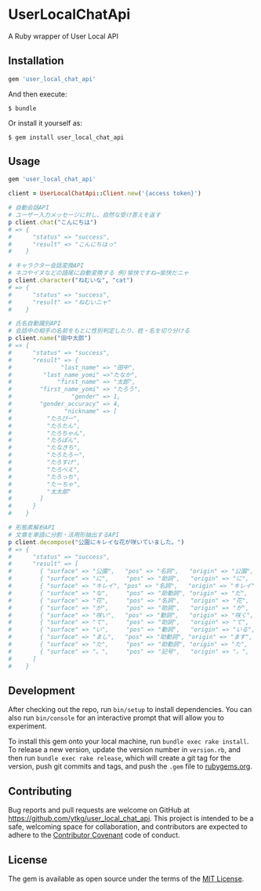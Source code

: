 # UserLocalChatApi

A Ruby wrapper of User Local API

## Installation

```ruby
gem 'user_local_chat_api'
```

And then execute:

    $ bundle

Or install it yourself as:

    $ gem install user_local_chat_api

## Usage

```ruby
gem 'user_local_chat_api'

client = UserLocalChatApi::Client.new('{access token}')

# 自動会話API
# ユーザー入力メッセージに対し、自然な受け答えを返す
p client.chat("こんにちは")
# => {
#      "status" => "success",
#      "result" => "こんにちはっ"
#    }

# キャラクター会話変換API
# ネコやイヌなどの語尾に自動変換する 例)愉快ですね→愉快だニャ
p client.character("ねむいな", "cat")
# => {
#      "status" => "success",
#      "result" => "ねむいニャ"
#    }

# 氏名自動識別API
# 会話中の相手の名前をもとに性別判定したり、姓・名を切り分ける
p client.name("田中太郎")
# => {
#      "status" => "success",
#      "result" => {
#              "last_name" => "田中",
#         "last_name_yomi" =>"たなか",
#             "first_name" => "太郎",
#        "first_name_yomi" => "たろう",
#                 "gender" => 1,
#        "gender_accuracy" => 4,
#               "nickname" => [
#          "たろぴー",
#          "たろたん",
#          "たろちゃん",
#          "たろぽん",
#          "たなきち",
#          "たろたろー",
#          "たろすけ",
#          "たろべえ",
#          "たろっち",
#          "たーちゃ",
#          "太太郎"
#        ]
#      }
#    }

# 形態素解析API
# 文章を単語に分割・活用形抽出するAPI
p client.decompose("公園にキレイな花が咲いていました。")
# => {
#      "status" => "success",
#      "result" => [
#        { "surface" => "公園",   "pos" => "名詞",   "origin" => "公園",   "yomi" => "コウエン" },
#        { "surface" => "に",     "pos" => "助詞",   "origin" => "に",     "yomi" => "ニ" },
#        { "surface" => "キレイ", "pos" => "名詞",   "origin" => "キレイ", "yomi" => "キレイ" },
#        { "surface" => "な",     "pos" => "助動詞", "origin" => "だ",     "yomi" => "ナ" },
#        { "surface" => "花",     "pos" => "名詞",   "origin" => "花",     "yomi" => "ハナ" },
#        { "surface" => "が",     "pos" => "助詞",   "origin" => "が",     "yomi" => "ガ" },
#        { "surface" => "咲い",   "pos" => "動詞",   "origin" => "咲く",   "yomi" => "サイ" },
#        { "surface" => "て",     "pos" => "助詞",   "origin" => "て",     "yomi" => "テ" },
#        { "surface" => "い",     "pos" => "動詞",   "origin" => "いる",   "yomi" => "イ" },
#        { "surface" => "まし",   "pos" => "助動詞", "origin" => "ます",   "yomi" => "マシ" },
#        { "surface" => "た",     "pos" => "助動詞", "origin" => "た",     "yomi" => "タ" },
#        { "surface" => "。",     "pos" => "記号",   "origin" => "。",     "yomi" => "。" }
#      ]
#    }
```

## Development

After checking out the repo, run `bin/setup` to install dependencies. You can also run `bin/console` for an interactive prompt that will allow you to experiment.

To install this gem onto your local machine, run `bundle exec rake install`. To release a new version, update the version number in `version.rb`, and then run `bundle exec rake release`, which will create a git tag for the version, push git commits and tags, and push the `.gem` file to [rubygems.org](https://rubygems.org).

## Contributing

Bug reports and pull requests are welcome on GitHub at https://github.com/ytkg/user_local_chat_api. This project is intended to be a safe, welcoming space for collaboration, and contributors are expected to adhere to the [Contributor Covenant](http://contributor-covenant.org) code of conduct.


## License

The gem is available as open source under the terms of the [MIT License](http://opensource.org/licenses/MIT).
